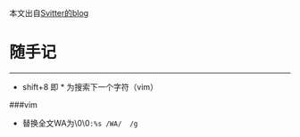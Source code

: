 本文出自[Svitter的blog](http://blog.csdn.net/svitter)

# 随手记
------

- shift+8 即 * 为搜索下一个字符（vim）



###vim
- 替换全文WA为\0\0```:%s /WA/  /g```